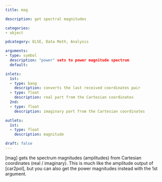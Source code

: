 ```yaml
---
title: mag

description: get spectral magnitudes

categories:
- object

pdcategory: ELSE, Data Math, Analysis

arguments:
- type: symbol
  description: "power" sets to power magnitude spectrum
  default:

inlets:
  1st:
  - type: bang 
    description: converts the last received coordinates pair
  - type: float
    description: real part from the Cartesian coordinates
  2nd:
  - type: float
    description: imaginary part from the Cartesian coordinates

outlets:
  1st:
  - type: float
    description: magnitude

draft: false
---
```


[mag] gets the spectrum magnitudes (amplitudes) from Cartesian coordinates (real / imaginary). This is much like the amplitude output of [car2pol], but you can also get the power magnitudes instead with the 1st argument.
